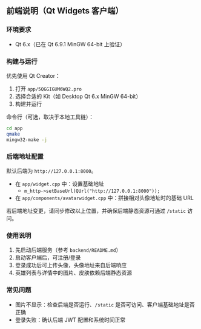 ## 前端说明（Qt Widgets 客户端）

### 环境要求
- Qt 6.x（已在 Qt 6.9.1 MinGW 64-bit 上验证）

### 构建与运行
优先使用 Qt Creator：
1) 打开 `app/5QGGIGUM6WQ2.pro`
2) 选择合适的 Kit（如 Desktop Qt 6.x MinGW 64-bit）
3) 构建并运行

命令行（可选，取决于本地工具链）：
```bash
cd app
qmake
mingw32-make -j
```

### 后端地址配置
默认后端为 `http://127.0.0.1:8000`。
- 在 `app/widget.cpp` 中：设置基础地址
  - `m_http->setBaseUrl(QUrl("http://127.0.0.1:8000"));`
- 在 `app/components/avatarwidget.cpp` 中：拼接相对头像地址时的基础 URL

若后端地址变更，请同步修改以上位置，并确保后端静态资源可通过 `/static` 访问。

### 使用说明
1) 先启动后端服务（参考 `backend/README.md`）
2) 启动客户端后，可注册/登录
3) 登录成功后可上传头像，头像地址来自后端响应
4) 英雄列表与详情中的图片、皮肤依赖后端静态资源

### 常见问题
- 图片不显示：检查后端是否运行、`/static` 是否可访问、客户端基础地址是否正确
- 登录失败：确认后端 JWT 配置和系统时间正常


